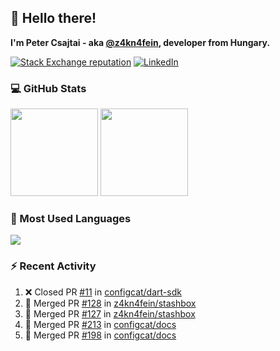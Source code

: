 ## 👋 Hello there!

**I'm Peter Csajtai - aka [@z4kn4fein](https://github.com/z4kn4fein), developer from Hungary.**

[![Stack Exchange reputation](https://img.shields.io/stackexchange/stackoverflow/r/8700582?color=orange&label=reputation&logo=stackoverflow&style=for-the-badge)](https://stackoverflow.com/users/8700582)
[![LinkedIn](https://img.shields.io/badge/linkedin-%230077B5.svg?style=for-the-badge&logo=linkedin&logoColor=white)](https://www.linkedin.com/in/csajtai-p%C3%A9ter-45395341/)

### 💻 GitHub Stats

<div>
  <img height="140px" src="https://github-readme-stats-pcsajtai.vercel.app/api?username=z4kn4fein&show_icons=true&hide_border=true&count_private=true&custom_title=Stats&theme=dracula&line_height=24&hide_title=true">
  <img height="140px" src="https://streak-stats.demolab.com?user=z4kn4fein&theme=dracula&hide_border=true">
  
</div>

### :toolbox: Most Used Languages

<img src="https://github-readme-stats-pcsajtai.vercel.app/api/top-langs/?username=z4kn4fein&theme=dracula&hide_border=true&layout=compact&langs_count=8&hide_title=true">

### :zap: Recent Activity

<!--START_SECTION:activity-->
1. ❌ Closed PR [#11](https://github.com/configcat/dart-sdk/pull/11) in [configcat/dart-sdk](https://github.com/configcat/dart-sdk)
2. 🎉 Merged PR [#128](https://github.com/z4kn4fein/stashbox/pull/128) in [z4kn4fein/stashbox](https://github.com/z4kn4fein/stashbox)
3. 🎉 Merged PR [#127](https://github.com/z4kn4fein/stashbox/pull/127) in [z4kn4fein/stashbox](https://github.com/z4kn4fein/stashbox)
4. 🎉 Merged PR [#213](https://github.com/configcat/docs/pull/213) in [configcat/docs](https://github.com/configcat/docs)
5. 🎉 Merged PR [#198](https://github.com/configcat/docs/pull/198) in [configcat/docs](https://github.com/configcat/docs)
<!--END_SECTION:activity-->
